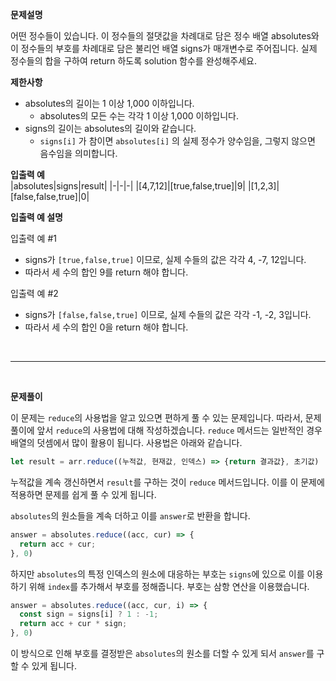 **문제설명**

어떤 정수들이 있습니다. 이 정수들의 절댓값을 차례대로 담은 정수 배열 absolutes와 이 정수들의 부호를 차례대로 담은 불리언 배열 signs가 매개변수로 주어집니다. 실제 정수들의 합을 구하여 return 하도록 solution 함수를 완성해주세요.

**제한사항**
- absolutes의 길이는 1 이상 1,000 이하입니다.
  - absolutes의 모든 수는 각각 1 이상 1,000 이하입니다.
- signs의 길이는 absolutes의 길이와 같습니다.
  - `signs[i]` 가 참이면 `absolutes[i]` 의 실제 정수가 양수임을, 그렇지 않으면 음수임을 의미합니다.

**입출력 예**<br/>
|absolutes|signs|result|
|-|-|-|
|[4,7,12]|[true,false,true]|9|
|[1,2,3]|[false,false,true]|0|
<br/>

**입출력 예 설명**

입출력 예 #1

- signs가 `[true,false,true]` 이므로, 실제 수들의 값은 각각 4, -7, 12입니다.
- 따라서 세 수의 합인 9를 return 해야 합니다.

입출력 예 #2

- signs가 `[false,false,true]` 이므로, 실제 수들의 값은 각각 -1, -2, 3입니다.
- 따라서 세 수의 합인 0을 return 해야 합니다.
<br/>
<hr/>
<br/>

**문제풀이**<br/>

이 문제는 `reduce`의 사용법을 알고 있으면 편하게 풀 수 있는 문제입니다. 따라서, 문제 풀이에 앞서 `reduce`의 사용법에 대해 작성하겠습니다.
`reduce` 메서드는 일반적인 경우 배열의 덧셈에서 많이 활용이 됩니다. 사용법은 아래와 같습니다.
```javascript
let result = arr.reduce((누적값, 현재값, 인덱스) => {return 결과값}, 초기값)
```
누적값을 계속 갱신하면서 `result`를 구하는 것이 `reduce` 메서드입니다. 이를 이 문제에 적용하면 문제를 쉽게 풀 수 있게 됩니다.

`absolutes`의 원소들을 계속 더하고 이를 `answer`로 반환을 합니다.
```javascript
answer = absolutes.reduce((acc, cur) => {
  return acc + cur;
}, 0)
```
하지만 `absolutes`의 특정 인덱스의 원소에 대응하는 부호는 `signs`에 있으로 이를 이용하기 위해 `index`를 추가해서 부호를 정해줍니다. 부호는 삼항 연산을 이용했습니다.
```javascript
answer = absolutes.reduce((acc, cur, i) => {
  const sign = signs[i] ? 1 : -1;
  return acc + cur * sign;
}, 0)
```
이 방식으로 인해 부호를 결정받은 `absolutes`의 원소를 더할 수 있게 되서 `answer`를 구할 수 있게 됩니다.